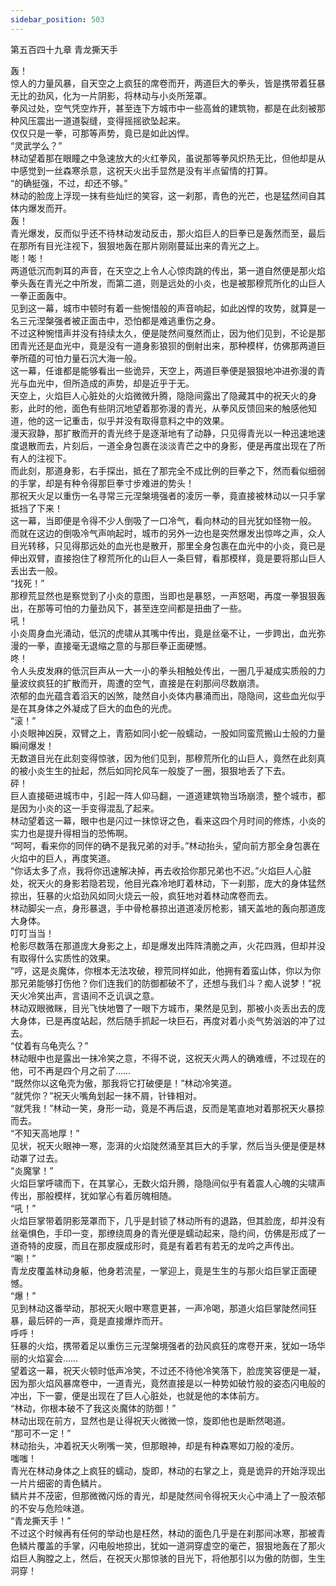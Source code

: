 ```yaml
---
sidebar_position: 503
---
```

 第五百四十九章 青龙撕天手


轰！  
惊人的力量风暴，自天空之上疯狂的席卷而开，两道巨大的拳头，皆是携带着狂暴无比的劲风，化为一片阴影，将林动与小炎所笼罩。  
拳风过处，空气凭空炸开，甚至连下方城市中一些高耸的建筑物，都是在此刻被那种风压震出一道道裂缝，变得摇摇欲坠起来。  
仅仅只是一拳，可那等声势，竟已是如此凶悍。  
“灵武学么？”  
林动望着那在眼瞳之中急速放大的火红拳风，虽说那等拳风炽热无比，但他却是从中感觉到一丝森寒杀意，这祝天火出手显然是没有半点留情的打算。  
“的确挺强，不过，却还不够。”  
林动的脸庞上浮现一抹有些灿烂的笑容，这一刹那，青色的光芒，也是猛然间自其体内爆发而开。  
轰！  
青光爆发，反而似乎还不待林动发动反击，那火焰巨人的巨拳已是轰然而至，最后在那所有目光注视下，狠狠地轰在那片刚刚蔓延出来的青光之上。  
嘭！嘭！  
两道低沉而刺耳的声音，在天空之上令人心惊肉跳的传出，第一道自然便是那火焰拳头轰在青光之中所发，而第二道，则是远处的小炎，也是被那穆荒所化的山巨人一拳正面轰中。  
见到这一幕，城市中顿时有着一些惋惜般的声音响起，如此凶悍的攻势，就算是一名三元涅槃强者被正面击中，恐怕都是难逃重伤之身。  
不过这种惋惜声并没有持续太久，便是陡然间戛然而止，因为他们见到，不论是那团青光还是血光中，竟是没有一道身影狼狈的倒射出来，那种模样，仿佛那两道巨拳所蕴的可怕力量石沉大海一般。  
这一幕，任谁都是能够看出一些诡异，天空上，两道巨拳便是狠狠地冲进弥漫的青光与血光中，但所造成的声势，却是近乎于无。  
天空上，火焰巨人心脏处的火焰微微升腾，隐隐间露出了隐藏其中的祝天火的身影，此时的他，面色有些阴沉地望着那弥漫的青光，从拳风反馈回来的触感他知道，他的这一记重击，似乎并没有取得意料之中的效果。  
漫天寂静，那扩散而开的青光终于是逐渐地有了动静，只见得青光以一种迅速地速度退散而去，片刻后，一道全身包裹在淡淡青芒之中的身影，便是再度出现在了所有人的注视下。  
而此刻，那道身影，右手探出，抵在了那完全不成比例的巨拳之下，然而看似细弱的手掌，却是有种令得那巨拳寸步难进的势头！  
那祝天火足以重伤一名寻常三元涅槃境强者的凌厉一拳，竟直接被林动以一只手掌抵挡了下来！  
这一幕，当即便是令得不少人倒吸了一口冷气，看向林动的目光犹如怪物一般。  
而就在这边的倒吸冷气声响起时，城市的另外一边也是突然爆发出惊哗之声，众人目光转移，只见得那远处的血光也是散开，那里全身包裹在血光中的小炎，竟已是伸出双臂，直接抱住了穆荒所化的山巨人一条巨臂，看那模样，竟是要将那山巨人丢出去一般。  
“找死！”  
那穆荒显然也是察觉到了小炎的意图，当即也是暴怒，一声怒喝，再度一拳狠狠轰出，在那等可怕的力量劲风下，甚至连空间都是扭曲了一些。  
吼！  
小炎周身血光涌动，低沉的虎啸从其嘴中传出，竟是丝毫不让，一步跨出，血光弥漫的一拳，直接毫无退缩之意的与那巨拳正面硬憾。  
咚！  
令人头皮发麻的低沉巨声从一大一小的拳头相触处传出，一圈几乎凝成实质般的力量波纹疯狂的扩散而开，周遭的空气，直接是在刹那间尽数崩溃。  
浓郁的血光蕴含着滔天的凶煞，陡然自小炎体内暴涌而出，隐隐间，这些血光似乎是在其身体之外凝成了巨大的血色的光虎。  
“滚！”  
小炎眼神凶戾，双臂之上，青筋如同小蛇一般蠕动，一股如同蛮荒搬山士般的力量瞬间爆发！  
无数道目光在此刻变得惊骇，因为他们见到，那穆荒所化的山巨人，竟然在此刻真的被小炎生生的扯起，然后如同抡风车一般旋了一圈，狠狠地丢了下去。  
砰！  
巨人直接砸进城市中，引起一阵人仰马翻，一道道建筑物当场崩溃，整个城市，都是因为小炎的这一手变得混乱了起来。  
林动望着这一幕，眼中也是闪过一抹惊讶之色，看来这四个月时间的修炼，小炎的实力也是提升得相当的恐怖啊。  
“呵呵，看来你的同伴的确不是我兄弟的对手。”林动抬头，望向前方那全身包裹在火焰中的巨人，再度笑道。  
“你话太多了点，我将你迅速解决掉，再去收拾你那兄弟也不迟。”火焰巨人心脏处，祝天火的身影若隐若现，他目光森冷地盯着林动，下一刹那，庞大的身体猛然掠出，狂暴的火焰劲风如同火烧云一般，疯狂地对着林动席卷而去。  
林动脚尖一点，身形暴退，手中骨枪暴掠出道道凌厉枪影，铺天盖地的轰向那道庞大身体。  
叮叮当当！  
枪影尽数落在那道庞大身影之上，却是爆发出阵阵清脆之声，火花四溅，但却并没有取得什么实质性的效果。  
“哼，这是炎魔体，你根本无法攻破，穆荒同样如此，他拥有着蛮山体，你以为你那兄弟能够打伤他？你们连我们的防御都破不了，还想与我们斗？痴人说梦！”祝天火冷笑出声，言语间不乏讥讽之意。  
林动双眼微眯，目光飞快地瞥了一眼下方城市，果然是见到，那被小炎丢出去的庞大身体，已是再度站起，然后随手抓起一块巨石，再度对着小炎气势汹汹的冲了过去。  
“仗着有乌龟壳么？”  
林动眼中也是露出一抹冷笑之意，不得不说，这祝天火两人的确难缠，不过现在的他，可不再是四个月之前了……  
“既然你以这龟壳为傲，那我将它打破便是！”林动冷笑道。  
“就凭你？”祝天火嘴角划起一抹不屑，针锋相对。  
“就凭我！”林动一笑，身形一动，竟是不再后退，反而是笔直地对着那祝天火暴掠而去。  
“不知天高地厚！”  
见状，祝天火眼神一寒，澎湃的火焰陡然涌至其巨大的手掌，然后当头便是便是林动罩了过去。  
“炎魔掌！”  
火焰巨掌呼啸而下，在其掌心，无数火焰升腾，隐隐间似乎有着震人心魄的尖啸声传出，那般模样，犹如掌心有着厉魄相随。  
“吼！”  
火焰巨掌带着阴影笼罩而下，几乎是封锁了林动所有的退路，但其脸庞，却并没有丝毫惧色，手印一变，那缭绕周身的青光便是蠕动起来，隐约间，仿佛是形成了一道奇特的皮膜，而且在那皮膜成形时，竟是有着若有若无的龙吟之声传出。  
“唰！”  
青龙皮覆盖林动身躯，他身若流星，一掌迎上，竟是生生的与那火焰巨掌正面硬憾。  
“爆！”  
见到林动这番举动，那祝天火眼中寒意更甚，一声冷喝，那道火焰巨掌陡然间狂暴，最后砰的一声，竟是直接爆炸而开。  
呼呼！  
狂暴的火焰，携带着足以重伤三元涅槃境强者的劲风疯狂的席卷开来，犹如一场华丽的火焰宴会……  
望着这一幕，祝天火顿时低声冷笑，不过还不待他冷笑落下，脸庞笑容便是一凝，因为那火焰风暴席卷中，一道青光，竟然直接是以一种势如破竹般的姿态闪电般的冲出，下一霎，便是出现在了巨人心脏处，也就是他的本体前方。  
“林动，你根本破不了我这炎魔体的防御！”  
林动出现在前方，显然也是让得祝天火微微一惊，旋即他也是断然喝道。  
“那可不一定！”  
林动抬头，冲着祝天火咧嘴一笑，但那眼神，却是有种森寒如刀般的凌厉。  
嗤嗤！  
青光在林动身体之上疯狂的蠕动，旋即，林动的右掌之上，竟是诡异的开始浮现出一片片细密的青色鳞片。  
鳞片并不茂密，但那微微闪烁的青光，却是陡然间令得祝天火心中涌上了一股浓郁的不安与危险味道。  
“青龙撕天手！”  
不过这个时候再有任何的举动也是枉然，林动的面色几乎是在刹那间冰寒，那被青色鳞片覆盖的手掌，闪电般地掠出，犹如一道洞穿虚空的毫芒，狠狠地轰在了那火焰巨人胸膛之上，然后，在祝天火那惊骇的目光下，将他那引以为傲的防御，生生洞穿！  
  
  
